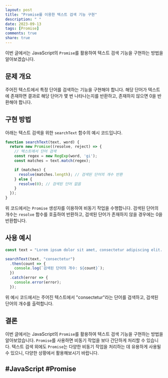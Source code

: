 ```yaml
---
layout: post
title: "Promise를 이용한 텍스트 검색 기능 구현"
description: " "
date: 2023-09-13
tags: [Promise]
comments: true
share: true
---
```


이번 글에서는 JavaScript의 `Promise`를 활용하여 텍스트 검색 기능을 구현하는 방법을 알아보겠습니다.

## 문제 개요

주어진 텍스트에서 특정 단어를 검색하는 기능을 구현해야 합니다. 해당 단어가 텍스트에 존재하면 결과로 해당 단어가 몇 번 나타나는지를 반환하고, 존재하지 않으면 0을 반환해야 합니다.

## 구현 방법

아래는 텍스트 검색을 위한 `searchText` 함수의 예시 코드입니다.

```javascript
function searchText(text, word) {
  return new Promise((resolve, reject) => {
    // 텍스트에서 단어 검색
    const regex = new RegExp(word, 'gi');
    const matches = text.match(regex);

    if (matches) {
      resolve(matches.length); // 검색된 단어의 개수 반환
    } else {
      resolve(0); // 검색된 단어 없음
    }
  });
}
```

위 코드에서는 `Promise` 생성자를 이용하여 비동기 작업을 수행합니다. 검색된 단어의 개수는 `resolve` 함수를 호출하여 반환하고, 검색된 단어가 존재하지 않을 경우에는 0을 반환합니다.

## 사용 예시

```javascript
const text = "Lorem ipsum dolor sit amet, consectetur adipiscing elit. Vestibulum tincidunt condimentum purus, eu mattis turpis consequat sit amet. Morbi fermentum massa nec mauris rutrum auctor.";

searchText(text, "consectetur")
  .then(count => {
    console.log(`검색된 단어의 개수: ${count}`);
  })
  .catch(error => {
    console.error(error);
  });
```

위 예시 코드에서는 주어진 텍스트에서 "consectetur"라는 단어를 검색하고, 검색된 단어의 개수를 출력합니다.

## 결론

이번 글에서는 JavaScript의 `Promise`를 활용하여 텍스트 검색 기능을 구현하는 방법을 알아보았습니다. `Promise`를 사용하면 비동기 작업을 보다 간단하게 처리할 수 있습니다. 텍스트 검색 외에도 `Promise`는 다양한 비동기 작업을 처리하는 데 유용하게 사용될 수 있으니, 다양한 상황에서 활용해보시기 바랍니다.

## #JavaScript #Promise